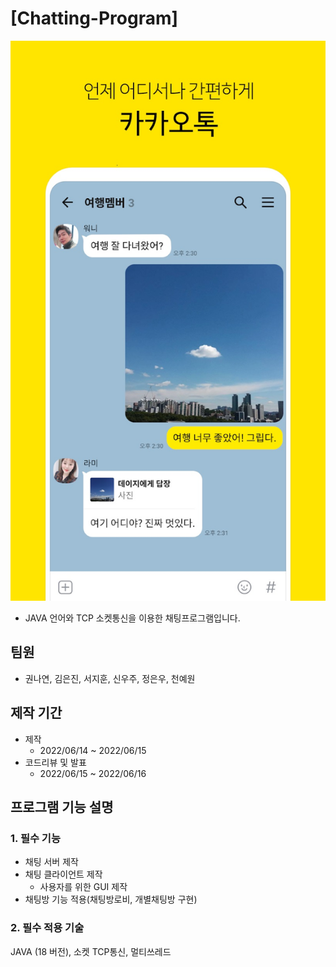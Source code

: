 # [Chatting-Program]

![kakao.jpg](/image/kakao.jpg)

- JAVA 언어와 TCP 소켓통신을 이용한 채팅프로그램입니다.

## 팀원

- 권나연, 김은진, 서지훈, 신우주, 정은우, 천예원

## 제작 기간

- 제작
    - 2022/06/14 ~ 2022/06/15
- 코드리뷰 및 발표
    - 2022/06/15 ~ 2022/06/16

## 프로그램 기능 설명

### 1. 필수 기능

- 채팅 서버 제작
- 채팅 클라이언트 제작
  - 사용자를 위한 GUI 제작
- 채팅방 기능 적용(채팅방로비, 개별채팅방 구현)

### 2. 필수 적용 기술

JAVA (18 버전), 소켓 TCP통신, 멀티쓰레드
